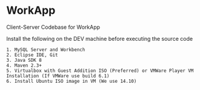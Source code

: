 # WorkApp
Client-Server Codebase for WorkApp  

Install the following on the DEV machine before executing the source code

    1. MySQL Server and Workbench
    2. Eclipse IDE, Git
    3. Java SDK 8
    4. Maven 2.3+ 
    5. Virtualbox with Guest Addition ISO (Preferred) or VMWare Player VM Installation (If VMWare use build 6.1)
    6. Install Ubuntu ISO image in VM (We use 14.10)
    
